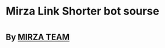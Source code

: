 <h1>Mirza Link Shorter bot sourse<h1/>
<h2>By <a href=http://tlgrm.me/mirzateam>MIRZA TEAM<a/><h2/>
